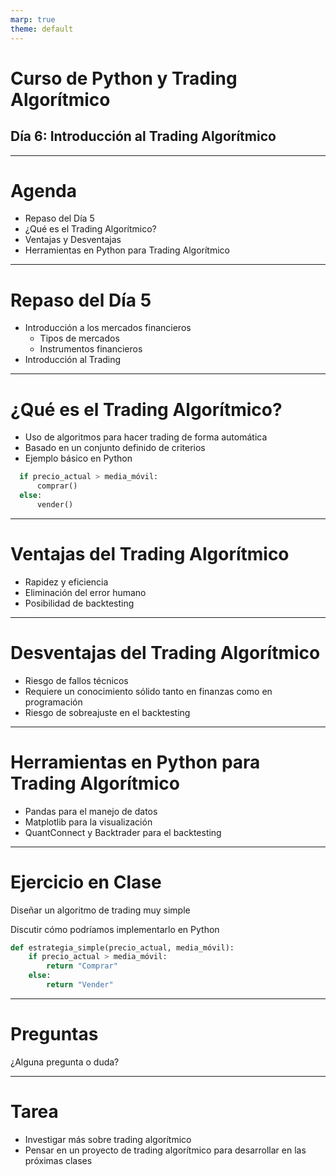 ```yaml
---
marp: true
theme: default
---
```


# Curso de Python y Trading Algorítmico
## Día 6: Introducción al Trading Algorítmico

---

# Agenda

- Repaso del Día 5
- ¿Qué es el Trading Algorítmico?
- Ventajas y Desventajas
- Herramientas en Python para Trading Algorítmico

---

# Repaso del Día 5

- Introducción a los mercados financieros
  - Tipos de mercados
  - Instrumentos financieros
- Introducción al Trading

---

# ¿Qué es el Trading Algorítmico?

- Uso de algoritmos para hacer trading de forma automática
- Basado en un conjunto definido de criterios
- Ejemplo básico en Python

```python
  if precio_actual > media_móvil:
      comprar()
  else:
      vender()
```

---
# Ventajas del Trading Algorítmico

- Rapidez y eficiencia
- Eliminación del error humano
- Posibilidad de backtesting

---

# Desventajas del Trading Algorítmico

- Riesgo de fallos técnicos
- Requiere un conocimiento sólido tanto en finanzas como en programación
- Riesgo de sobreajuste en el backtesting

---

# Herramientas en Python para Trading Algorítmico

- Pandas para el manejo de datos
- Matplotlib para la visualización
- QuantConnect y Backtrader para el backtesting

---



# Ejercicio en Clase

Diseñar un algoritmo de trading muy simple

Discutir cómo podríamos implementarlo en Python

```python
def estrategia_simple(precio_actual, media_móvil):
    if precio_actual > media_móvil:
        return "Comprar"
    else:
        return "Vender"
```

---

# Preguntas

¿Alguna pregunta o duda?

---

# Tarea

- Investigar más sobre trading algorítmico
- Pensar en un proyecto de trading algorítmico para desarrollar en las próximas clases